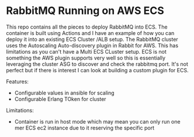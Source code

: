 # RabbitMQ Running on AWS ECS 

This repo contains all the pieces to deploy RabbitMQ into ECS. The container is built using Actions and I have an example of how you can deploy it into an existing ECS Cluster /ALB setup. The RabbitMQ cluster uses the Autoscaling Auto-discovery plugin in Rabbit for AWS. This has limitations as you can't have a Multi ECS CLuster setup. ECS is not something the AWS plugin supports very well so this is essentially leveraging the cluster ASG to discover and check the rabbitmq port. It's not perfect but if there is interest I can look at building a custom plugin for ECS.

Features:
* Configurable values in ansible for scaling
* Configurable Erlang TOken for cluster

Limitations:
* Container is run in host mode which may mean you can only run one mer ECS ec2 instance due to it reserving the specific port
